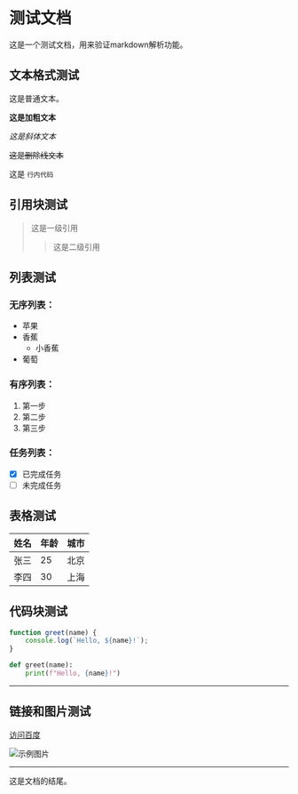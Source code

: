# 测试文档

这是一个测试文档，用来验证markdown解析功能。

## 文本格式测试

这是普通文本。

**这是加粗文本**

*这是斜体文本*

~~这是删除线文本~~

这是 `行内代码`

## 引用块测试

> 这是一级引用
>> 这是二级引用

## 列表测试

### 无序列表：

- 苹果
- 香蕉
  - 小香蕉
- 葡萄

### 有序列表：

1. 第一步
2. 第二步
3. 第三步

### 任务列表：

- [x] 已完成任务
- [ ] 未完成任务

## 表格测试

| 姓名 | 年龄 | 城市     |
|------|------|----------|
| 张三 | 25   | 北京     |
| 李四 | 30   | 上海     |

## 代码块测试

```javascript
function greet(name) {
    console.log(`Hello, ${name}!`);
}
```

```python
def greet(name):
    print(f"Hello, {name}!")
```

---

## 链接和图片测试

[访问百度](https://www.baidu.com)

![示例图片](https://via.placeholder.com/150)

---

这是文档的结尾。